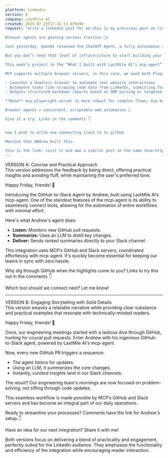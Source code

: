 ```yaml
---
platform: linkedin
version: A
company: LastMile AI
created: 2025-07-25T17:41:13.079490
request: "write a linkedin post for me:this is my prervious post on linked in:Happy Friday friends!

Browser agents are gaining serious traction 🕵️‍♀️

Just yesterday, OpenAI released the ChatGPT Agent, a fully autonomous system with a virtual computer, browser, terminal, and integrations like Gmail and Calendar. It can execute multistep tasks like filling forms, browsing the web, writing code, and more.

But you don’t need that level of infrastructure to start building your own.

This week’s project in the “What I built with LastMile AI’s mcp-agent” series focuses on browser control. Enabling agents to navigate, interact with, and extract structured data from the web.

MCP supports multiple browser servers, in this case, we used both Playwright and Puppeteer MCP servers in different implementations:

- Launches a headless browser to automate real website interactions
- Automates tasks like scraping lead data from LinkedIn, submitting forms, or walking through dynamic UIs
- Outputs structured markdown reports based on DOM parsing or targeted extraction logic

**Note** mcp-playwright-server is more robust for complex flows; mcp-browser-server (Puppeteer-based) is lighter and faster for simpler jobs

Browser agents = consistent, scriptable web automation 🤝 

Give it a try. Links in the comments 👇


now I wnat to write one connecting slack to to github 

Mention that ANdrew built this. 

this is the link: visit it and ame a similar post in the same tone:https://github.com/lastmile-ai/mcp-agent/tree/main/examples/usecases/mcp_github_to_slack_agent"
---
```


VERSION A: Concise and Practical Approach  
This version addresses the feedback by being direct, offering practical insights and avoiding fluff, while maintaining the user's preferred tone.

Happy Friday, friends! 🎉

Introducing the GitHub-to-Slack Agent by Andrew, built using LastMile AI’s mcp-agent. One of the standout features of the mcp-agent is its ability to seamlessly connect tools, allowing for the automation of entire workflows with minimal effort.

Here's what Andrew's agent does:
- **Listen:** Monitors new GitHub pull requests.
- **Summarize:** Uses an LLM to distill key changes.
- **Deliver:** Sends ranked summaries directly to your Slack channel.

This integration uses MCP’s GitHub and Slack servers, coordinated effortlessly with mcp-agent. It's quickly become essential for keeping our teams in sync with zero hassle.

Why dig through GitHub when the highlights come to you? Links to try this out in the comments 👇

Which tool should we connect next? Let me know!

---

VERSION B: Engaging Storytelling with Solid Details  
This version weaves a relatable narrative while providing clear substance and practical examples that resonate with technically-minded readers.

Happy Friday, friends! 🚀

Once, our engineering meetings started with a tedious dive through GitHub, hunting for crucial pull requests. Enter Andrew with his ingenious GitHub-to-Slack agent, powered by LastMile AI's mcp-agent.

Now, every new GitHub PR triggers a sequence:
- The agent *listens* for updates.
- Using an LLM, it *summarizes* the core changes.
- Instantly, *curated insights* land in our Slack channels.

The result? Our engineering team's mornings are now focused on problem-solving, not sifting through code updates.

This seamless workflow is made possible by MCP’s GitHub and Slack servers and has become an integral part of our daily operations.

Ready to streamline your processes? Comments have the link for Andrew's setup.👇

Have an idea for our next integration? Share it with me!

Both versions focus on delivering a blend of practicality and engagement, perfectly suited for the LinkedIn audience. They emphasize the functionality and efficiency of the integration while encouraging reader interaction.
